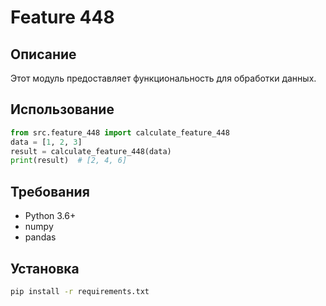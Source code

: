 # Feature 448
## Описание
Этот модуль предоставляет функциональность для обработки данных.
## Использование
```python
from src.feature_448 import calculate_feature_448
data = [1, 2, 3]
result = calculate_feature_448(data)
print(result)  # [2, 4, 6]
```
## Требования
- Python 3.6+
- numpy
- pandas
## Установка
```bash
pip install -r requirements.txt
```
